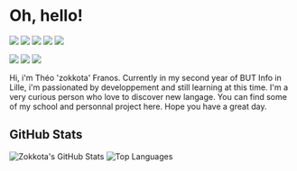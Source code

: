 # Oh, hello!
![](https://img.shields.io/badge/OS-Windows%2011-informational?style=flat&logo=windows&logoColor=white&color=0078D6)
![](https://img.shields.io/badge/OS-%28WSL%29%20Debian%2010-informational?style=flat&logo=debian&logoColor=white&color=A81D33)
![](https://img.shields.io/badge/Editor-Visual%20Studio%20Code-informational?style=flat&logo=visual-studio-code&logoColor=white&color=007ACC)
![](https://img.shields.io/badge/Browser-Firefox-informational?style=flat&logo=firefox-browser&logoColor=white&color=FF7139)
![](https://img.shields.io/badge/Discord-Ciborn%232844-informational?style=flat&logo=discord&logoColor=white&color=7289DA)

![](https://img.shields.io/badge/JavaScript-informational?style=flat&logo=javascript&logoColor=white&color=F7DF1E)
![](https://img.shields.io/badge/TypeScript-informational?style=flat&logo=typescript&logoColor=white&color=3178C6)
![](https://img.shields.io/badge/C%23-informational?style=flat&logo=csharp&logoColor=white&color=239120)

Hi, i'm Théo 'zokkota' Franos. Currently in my second year of BUT Info in Lille, i'm passionated by developpement and still learning at this time. I'm a very curious person who love to discover new langage. You can find some of my school and personnal project here. Hope you have a great day.

## GitHub Stats
![Zokkota's GitHub Stats](https://github-readme-stats.vercel.app/api?username=zokkota&show_icons=true&line_height=33&theme=dracula)
![Top Languages](https://github-readme-stats.vercel.app/api/top-langs/?username=zokkota&theme=dracula&exclude_repo=wiko-l9010-kernel)


<!--
**zokkota/zokkota** is a ✨ _special_ ✨ repository because its `README.md` (this file) appears on your GitHub profile.

Here are some ideas to get you started:

- 🔭 I’m currently working on ...
- 🌱 I’m currently learning ...
- 👯 I’m looking to collaborate on ...
- 🤔 I’m looking for help with ...
- 💬 Ask me about ...
- 📫 How to reach me: ...
- 😄 Pronouns: ...
- ⚡ Fun fact: ...
-->
